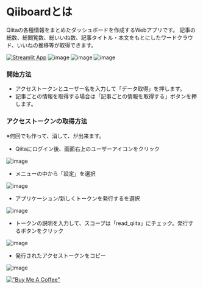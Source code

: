 
# Qiiboardとは
Qiitaの各種情報をまとめたダッシュボードを作成するWebアプリです。
記事の総数、総閲覧数、総いいね数、記事タイトル・本文をもとにしたワードクラウド、いいねの推移等が取得できます。

[![Streamlit App](https://static.streamlit.io/badges/streamlit_badge_black_white.svg)](https://qiiboard.streamlit.app/)
![image](https://github.com/ppspps824/Qiiboard/assets/34480286/a3d16da6-b3c2-4d90-8970-557403bda659)
![image](https://github.com/ppspps824/Qiiboard/assets/34480286/b186f061-b28c-4a4c-b0f1-b3cf75d7945d)
![image](https://github.com/ppspps824/Qiiboard/assets/34480286/90a1c39a-213e-45db-9190-18bfdcc42db4)


### 開始方法
- アクセストークンとユーザー名を入力して「データ取得」を押します。
- 記事ごとの情報を取得する場合は「記事ごとの情報を取得する」ボタンを押します。

### アクセストークンの取得方法
※何回でも作って、消して、が出来ます。
- Qiitaにログイン後、画面右上のユーザーアイコンをクリック
  
![image](https://github.com/ppspps824/Qiiboard/assets/34480286/61065ead-bf79-44dc-b174-a8790e22051a)

- メニューの中から「設定」を選択
  
![image](https://github.com/ppspps824/Qiiboard/assets/34480286/266f4aa7-3644-4487-87ab-b3f7ea504d3c)

- アプリケーション/新しくトークンを発行するを選択
  
![image](https://github.com/ppspps824/Qiiboard/assets/34480286/e2d3ebd1-5101-4c4d-aac8-7aaf4cbe53d1)

- トークンの説明を入力して、スコープは「read_qiita」にチェック。発行するボタンをクリック
  
![image](https://github.com/ppspps824/Qiiboard/assets/34480286/f44852f4-d0e9-4041-8a64-6425ca9e929a)

- 発行されたアクセストークンをコピー
  
![image](https://github.com/ppspps824/Qiiboard/assets/34480286/d1d03276-9da4-49ea-beaa-fa7dbfdb2ed9)



[!["Buy Me A Coffee"](https://www.buymeacoffee.com/assets/img/custom_images/orange_img.png)](https://www.buymeacoffee.com/papasim824C)
